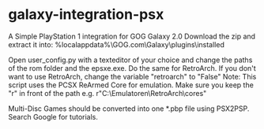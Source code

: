 # galaxy-integration-psx
A Simple PlayStation 1 integration for GOG Galaxy 2.0
Download the zip and extract it into:
  %localappdata%\GOG.com\Galaxy\plugins\installed

Open user_config.py with a texteditor of your choice and change the paths of the rom folder and the epsxe.exe. 
Do the same for RetroArch. If you don't want to use RetroArch, change the variable "retroarch" to "False"
Note: This script uses the PCSX ReArmed Core for emulation. 
Make sure you keep the "r" in front of the path e.g. r"C:\Emulatoren\RetroArch\cores"

Multi-Disc Games should be converted into one *.pbp file using PSX2PSP. Search Google for tutorials.
